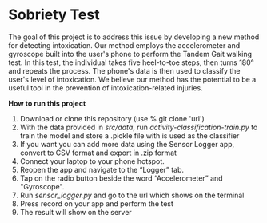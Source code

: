 # Sobriety Test
The goal of this project is to address this issue by developing a new method for detecting intoxication. Our method employs the accelerometer and gyroscope built into the user's phone to perform the Tandem Gait walking test. In this test, the individual takes five heel-to-toe steps, then turns 180° and repeats the process.
The phone's data is then used to classify the user's level of intoxication. We believe our method has the potential to be a useful tool in the prevention of intoxication-related injuries.

**How to run this project**
1) Download or clone this repository (use % git clone 'url')
2) With the data provided in *src/data*, run *activity-classification-train.py* to train the model and store a .pickle file with is used as the classifier
3) If you want you can add more data using the Sensor Logger app, convert to CSV format and export in .zip format
4) Connect your laptop to your phone hotspot. 
5) Reopen the app and navigate to the “Logger” tab.
6) Tap on the radio button beside the word “Accelerometer” and "Gyroscope".
7) Run *sensor_logger.py* and go to the url which shows on the terminal
8) Press record on your app and perform the test
9) The result will show on the server
